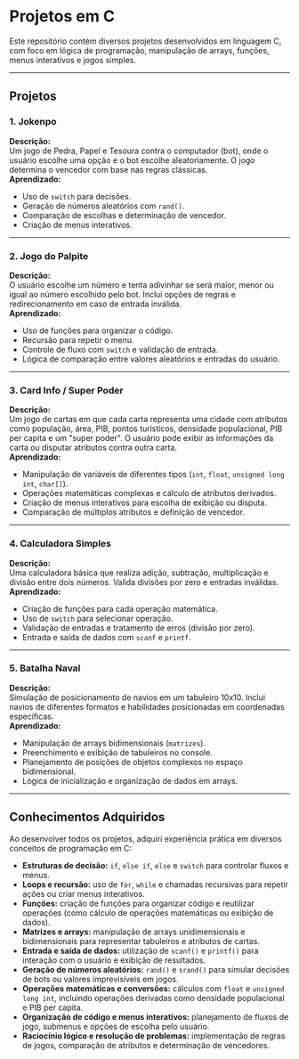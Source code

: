 # Projetos em C

Este repositório contém diversos projetos desenvolvidos em linguagem C, com foco em lógica de programação, manipulação de arrays, funções, menus interativos e jogos simples.

---

## Projetos

### 1. Jokenpo
**Descrição:**  
Um jogo de Pedra, Papel e Tesoura contra o computador (bot), onde o usuário escolhe uma opção e o bot escolhe aleatoriamente. O jogo determina o vencedor com base nas regras clássicas.  
**Aprendizado:**  
- Uso de `switch` para decisões.  
- Geração de números aleatórios com `rand()`.  
- Comparação de escolhas e determinação de vencedor.  
- Criação de menus interativos.

---

### 2. Jogo do Palpite
**Descrição:**  
O usuário escolhe um número e tenta adivinhar se será maior, menor ou igual ao número escolhido pelo bot. Inclui opções de regras e redirecionamento em caso de entrada inválida.  
**Aprendizado:**  
- Uso de funções para organizar o código.  
- Recursão para repetir o menu.  
- Controle de fluxo com `switch` e validação de entrada.  
- Lógica de comparação entre valores aleatórios e entradas do usuário.

---

### 3. Card Info / Super Poder
**Descrição:**  
Um jogo de cartas em que cada carta representa uma cidade com atributos como população, área, PIB, pontos turísticos, densidade populacional, PIB per capita e um "super poder". O usuário pode exibir as informações da carta ou disputar atributos contra outra carta.  
**Aprendizado:**  
- Manipulação de variáveis de diferentes tipos (`int`, `float`, `unsigned long int`, `char[]`).  
- Operações matemáticas complexas e cálculo de atributos derivados.  
- Criação de menus interativos para escolha de exibição ou disputa.  
- Comparação de múltiplos atributos e definição de vencedor.

---

### 4. Calculadora Simples
**Descrição:**  
Uma calculadora básica que realiza adição, subtração, multiplicação e divisão entre dois números. Valida divisões por zero e entradas inválidas.  
**Aprendizado:**  
- Criação de funções para cada operação matemática.  
- Uso de `switch` para selecionar operação.  
- Validação de entradas e tratamento de erros (divisão por zero).  
- Entrada e saída de dados com `scanf` e `printf`.

---

### 5. Batalha Naval
**Descrição:**  
Simulação de posicionamento de navios em um tabuleiro 10x10. Inclui navios de diferentes formatos e habilidades posicionadas em coordenadas específicas.  
**Aprendizado:**  
- Manipulação de arrays bidimensionais (`matrizes`).  
- Preenchimento e exibição de tabuleiros no console.  
- Planejamento de posições de objetos complexos no espaço bidimensional.  
- Lógica de inicialização e organização de dados em arrays.

---

## Conhecimentos Adquiridos

Ao desenvolver todos os projetos, adquiri experiência prática em diversos conceitos de programação em C:  

- **Estruturas de decisão:** `if`, `else if`, `else` e `switch` para controlar fluxos e menus.  
- **Loops e recursão:** uso de `for`, `while` e chamadas recursivas para repetir ações ou criar menus interativos.  
- **Funções:** criação de funções para organizar código e reutilizar operações (como cálculo de operações matemáticas ou exibição de dados).  
- **Matrizes e arrays:** manipulação de arrays unidimensionais e bidimensionais para representar tabuleiros e atributos de cartas.  
- **Entrada e saída de dados:** utilização de `scanf()` e `printf()` para interação com o usuário e exibição de resultados.  
- **Geração de números aleatórios:** `rand()` e `srand()` para simular decisões de bots ou valores imprevisíveis em jogos.  
- **Operações matemáticas e conversões:** cálculos com `float` e `unsigned long int`, incluindo operações derivadas como densidade populacional e PIB per capita.  
- **Organização de código e menus interativos:** planejamento de fluxos de jogo, submenus e opções de escolha pelo usuário.  
- **Raciocínio lógico e resolução de problemas:** implementação de regras de jogos, comparação de atributos e determinação de vencedores.


